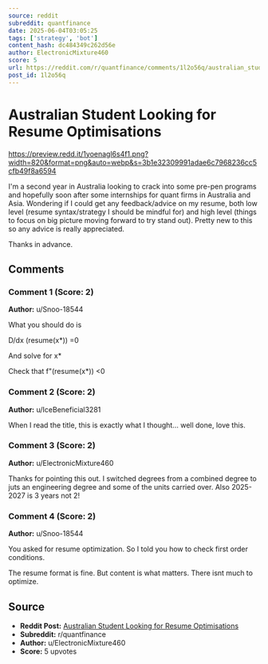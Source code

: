 ```yaml
---
source: reddit
subreddit: quantfinance
date: 2025-06-04T03:05:25
tags: ['strategy', 'bot']
content_hash: dc484349c262d56e
author: ElectronicMixture460
score: 5
url: https://reddit.com/r/quantfinance/comments/1l2o56q/australian_student_looking_for_resume/
post_id: 1l2o56q
---
```


# Australian Student Looking for Resume Optimisations

https://preview.redd.it/1yoenagl6s4f1.png?width=820&format=png&auto=webp&s=3b1e32309991adae6c7968236cc5cfb49f8a6594

I'm a second year in Australia looking to crack into some pre-pen programs and hopefully soon after some internships for quant firms in Australia and Asia. Wondering if I could get any feedback/advice on my resume, both low level (resume syntax/strategy I should be mindful for) and high level (things to focus on big picture moving forward to try stand out). Pretty new to this so any advice is really appreciated.


Thanks in advance.

## Comments

### Comment 1 (Score: 2)

**Author:** u/Snoo-18544

What you should do is



D/dx (resume(x*)) =0


And solve for x*


Check that f"(resume(x*)) <0

### Comment 2 (Score: 2)

**Author:** u/IceBeneficial3281

When I read the title, this is exactly what I thought… well done, love this.

### Comment 3 (Score: 2)

**Author:** u/ElectronicMixture460

Thanks for pointing this out. I switched degrees from a combined degree to juts an engineering degree and some of the units carried over. Also 2025-2027 is 3 years not 2!

### Comment 4 (Score: 2)

**Author:** u/Snoo-18544

You asked for resume optimization. So I told you how to check first order conditions. 


The resume format is fine. But content is what matters. There isnt much to optimize.

## Source

- **Reddit Post:** [Australian Student Looking for Resume Optimisations](https://reddit.com/r/quantfinance/comments/1l2o56q/australian_student_looking_for_resume/)
- **Subreddit:** r/quantfinance
- **Author:** u/ElectronicMixture460
- **Score:** 5 upvotes
